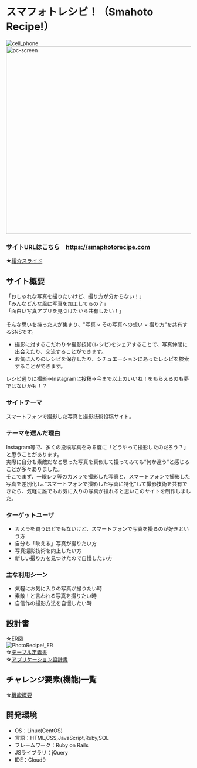 # スマフォトレシピ！（Smahoto Recipe!）
![cell_phone](https://user-images.githubusercontent.com/82022201/128010093-9f6c7089-baad-41b4-9784-d532e9a4a9ee.png)
<img width="512" alt="pc-screen" src="https://user-images.githubusercontent.com/82022201/128012813-6a772dd0-15ed-43bc-8ff2-b912025545f8.png">
<br>
### サイトURLはこちら　https://smaphotorecipe.com

★[紹介スライド](https://docs.google.com/presentation/d/17wF7MiALVfrFdW7wJlegTvo8bhR_kDYAk59OpimqToM/edit?usp=sharing)<br>

## サイト概要
「おしゃれな写真を撮りたいけど、撮り方が分からない！」<br>
「みんなどんな風に写真を加工してるの？」<br>
「面白い写真アプリを見つけたから共有したい！」<br><br>
そんな思いを持った人が集まり、"写真 × その写真への想い × 撮り方"を共有するSNSです。<br>
- 撮影に対するこだわりや撮影技術(レシピ)をシェアすることで、写真仲間に出会えたり、交流することができます。
- お気に入りのレシピを保存したり、シチュエーションにあったレシピを検索することができます。

レシピ通りに撮影→Instagramに投稿→今まで以上のいいね！をもらえるのも夢ではないかも！？

### サイトテーマ
スマートフォンで撮影した写真と撮影技術投稿サイト。

### テーマを選んだ理由
Instagram等で、多くの投稿写真をみる度に「どうやって撮影したのだろう？」と思うことがあります。<br>
実際に自分も素敵だなと思った写真を真似して撮ってみても”何か違う”と感じることが多々ありました。<br>
そこでまず、一眼レフ等のカメラで撮影した写真と、スマートフォンで撮影した写真を差別化し、”スマートフォンで撮影した写真に特化”して撮影技術を共有できたら、気軽に誰でもお気に入りの写真が撮れると思いこのサイトを制作しました。

### ターゲットユーザ
- カメラを買うほどでもないけど、スマートフォンで写真を撮るのが好きという方
- 自分も「映える」写真が撮りたい方
- 写真撮影技術を向上したい方
- 新しい撮り方を見つけたので自慢したい方

### 主な利用シーン
- 気軽にお気に入りの写真が撮りたい時
- 素敵！と言われる写真を撮りたい時
- 自信作の撮影方法を自慢したい時


## 設計書
☆ER図<br>
![PhotoRecipe!_ER](https://user-images.githubusercontent.com/82022201/127860573-e843467d-c28f-43d2-8cd0-88f34190f233.png)<br>
☆[テーブル定義書](https://docs.google.com/spreadsheets/d/1xez6gQmf0mGyafTqBJXsFfr2MI9nS57v/edit#gid=1243549839)<br>
☆[アプリケーション設計書](https://docs.google.com/spreadsheets/d/1JDVeOWU6CKI0bNWl4rc7EXBqfo98KN68SCTVIuXPyJA/edit?usp=sharing)

## チャレンジ要素(機能)一覧
☆[機能概要](https://docs.google.com/spreadsheets/d/1SDFZfSW8QqbgynwyHAH7GCB6KCw9dbNRrw5_2srT4Aw/edit?usp=sharing)

## 開発環境
- OS：Linux(CentOS)
- 言語：HTML,CSS,JavaScript,Ruby,SQL
- フレームワーク：Ruby on Rails
- JSライブラリ：jQuery
- IDE：Cloud9
